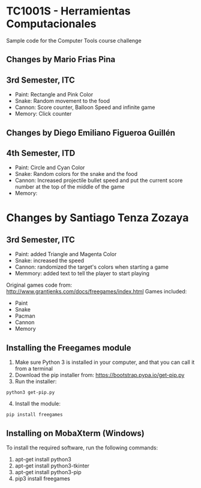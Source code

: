 # TC1001S - Herramientas Computacionales
Sample code for the Computer Tools course challenge

## Changes by Mario Frias Pina
## 3rd Semester, ITC
- Paint: Rectangle and Pink Color
- Snake: Random movement to the food
- Cannon: Score counter, Balloon Speed and infinite game
- Memory: Click counter

## Changes by Diego Emiliano Figueroa Guillén 
## 4th Semester, ITD
- Paint: Circle and Cyan Color
- Snake: Random colors for the snake and the food
- Cannon: Increased projectile bullet speed and put the current score number at the top of the middle of the game
- Memory: 

# Changes by Santiago Tenza Zozaya
## 3rd Semester, ITC
- Paint: added Triangle and Magenta Color
- Snake: increased the speed
- Cannon: randomized the target's colors when starting a game
- Memmory: added text to tell the player to start playing

Original games code from: http://www.grantjenks.com/docs/freegames/index.html
Games included:
- Paint
- Snake
- Pacman
- Cannon
- Memory

## Installing the Freegames module

1. Make sure Python 3 is installed in your computer, and that you can call
   it from a terminal
2. Download the pip installer from: https://bootstrap.pypa.io/get-pip.py
3. Run the installer:
```
python3 get-pip.py
```
4. Install the module:
```
pip install freegames
```

## Installing on MobaXterm (Windows)

To install the required software, run the following commands:

1. apt-get install python3
2. apt-get install python3-tkinter
3. apt-get install python3-pip
4. pip3 install freegames
